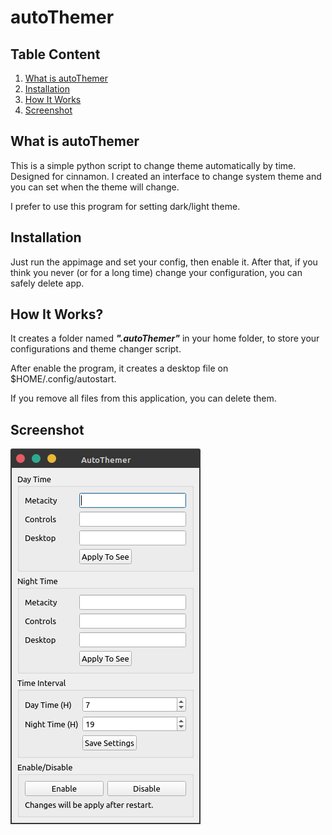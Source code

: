 # autoThemer

## Table Content

1. [What is autoThemer](#0)
2. [Installation](#1)
3. [How It Works](#2)
3. [Screenshot](#3)

<h2 id="0">What is autoThemer</h2>

This is a simple python script to change theme automatically by time. Designed for cinnamon. I created an interface to change system theme and you can set when the theme will change.

I prefer to use this program for setting dark/light theme.

<h2 id="1">Installation</h2>

Just run the appimage and set your config, then enable it. After that, if you think you never (or for a long time) change your configuration, you can safely delete app.

<h2 id="2">How It Works?</h2>

It creates a folder named _**".autoThemer"**_ in your home folder, to store your configurations and theme changer script.

After enable the program, it creates a desktop file on $HOME/.config/autostart.

If you remove all files from this application, you can delete them.

<h2 id="3">Screenshot</h2>

![Screenshot](https://raw.githubusercontent.com/Elagoht/autoThemer/main/autoThemer.png)